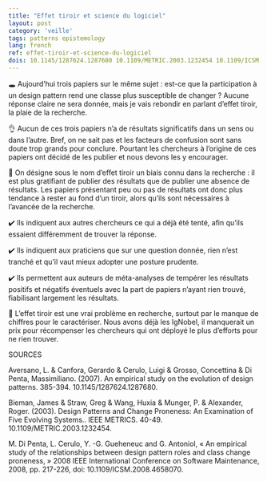 ```yaml
---
title: "Effet tiroir et science du logiciel"
layout: post
category: 'veille'
tags: patterns epistemology
lang: french
ref: effet-tiroir-et-science-du-logiciel
dois: 10.1145/1287624.1287680 10.1109/METRIC.2003.1232454 10.1109/ICSM.2008.4658070
---
```


🕳️ Aujourd’hui trois papiers sur le même sujet : est-ce que la participation à un design pattern rend une classe plus susceptible de changer ? Aucune réponse claire ne sera donnée, mais je vais rebondir en parlant d’effet tiroir, la plaie de la recherche.

👌 Aucun de ces trois papiers n’a de résultats significatifs dans un sens ou dans l’autre. Bref, on ne sait pas et les facteurs de confusion sont sans doute trop grands pour conclure. Pourtant les chercheurs à l’origine de ces papiers ont décidé de les publier et nous devons les y encourager.

🚮 On désigne sous le nom d’effet tiroir un biais connu dans la recherche : il est plus gratifiant de publier des résultats que de publier une absence de résultats. Les papiers présentant peu ou pas de résultats ont donc plus tendance à rester au fond d’un tiroir, alors qu’ils sont nécessaires à l’avancée de la recherche.

✔️ Ils indiquent aux autres chercheurs ce qui a déjà été tenté, afin qu’ils essaient différemment de trouver la réponse.

✔️ Ils indiquent aux praticiens que sur une question donnée, rien n’est tranché et qu’il vaut mieux adopter une posture prudente.

✔️ Ils permettent aux auteurs de méta-analyses de tempérer les résultats positifs et négatifs éventuels avec la part de papiers n’ayant rien trouvé, fiabilisant largement les résultats.

🏅 L’effet tiroir est une vrai problème en recherche, surtout par le manque de chiffres pour le caractériser. Nous avons déjà les IgNobel, il manquerait un prix pour récompenser les chercheurs qui ont déployé le plus d’efforts pour ne rien trouver.

SOURCES

Aversano, L. &amp; Canfora, Gerardo &amp; Cerulo, Luigi &amp; Grosso, Concettina &amp; Di Penta, Massimiliano. (2007). An empirical study on the evolution of design patterns. 385-394. 10.1145/1287624.1287680.

Bieman, James &amp; Straw, Greg &amp; Wang, Huxia &amp; Munger, P. &amp; Alexander, Roger. (2003). Design Patterns and Change Proneness: An Examination of Five Evolving Systems.. IEEE METRICS. 40-49. 10.1109/METRIC.2003.1232454.

M. Di Penta, L. Cerulo, Y. -G. Gueheneuc and G. Antoniol, « An empirical study of the relationships between design pattern roles and class change proneness, » 2008 IEEE International Conference on Software Maintenance, 2008, pp. 217-226, doi: 10.1109/ICSM.2008.4658070.